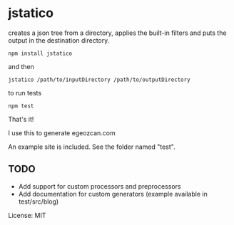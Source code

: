 jstatico
==========================
creates a json tree from a directory, applies the built-in filters and
puts the output in the destination directory.

    npm install jstatico

and then

    jstatico /path/to/inputDirectory /path/to/outputDirectory

to run tests

    npm test

That's it!

I use this to generate egeozcan.com

An example site is included. See the folder named "test".

TODO
----
* Add support for custom processors and preprocessors
* Add documentation for custom generators (example available in test/src/blog)

License: MIT

